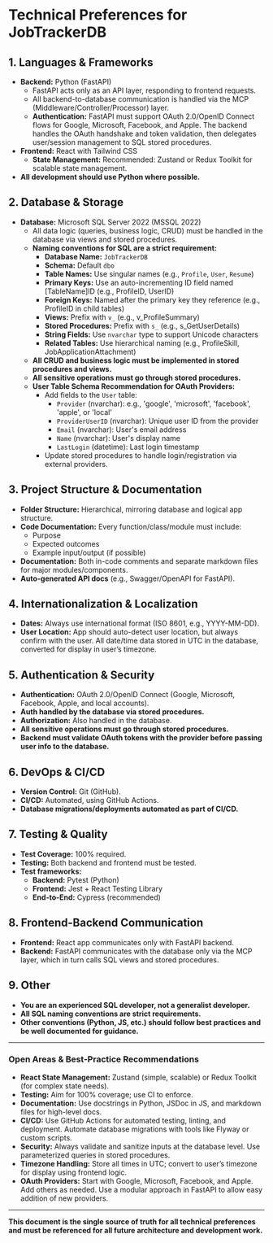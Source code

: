 # Technical Preferences for JobTrackerDB

## 1. Languages & Frameworks
- **Backend:** Python (FastAPI)
  - FastAPI acts only as an API layer, responding to frontend requests.
  - All backend-to-database communication is handled via the MCP (Middleware/Controller/Processor) layer.
  - **Authentication:** FastAPI must support OAuth 2.0/OpenID Connect flows for Google, Microsoft, Facebook, and Apple. The backend handles the OAuth handshake and token validation, then delegates user/session management to SQL stored procedures.
- **Frontend:** React with Tailwind CSS
  - **State Management:** Recommended: Zustand or Redux Toolkit for scalable state management.
- **All development should use Python where possible.**

## 2. Database & Storage
- **Database:** Microsoft SQL Server 2022 (MSSQL 2022)
  - All data logic (queries, business logic, CRUD) must be handled in the database via views and stored procedures.
  - **Naming conventions for SQL are a strict requirement:**
    - **Database Name:** `JobTrackerDB`
    - **Schema:** Default `dbo`
    - **Table Names:** Use singular names (e.g., `Profile`, `User`, `Resume`)
    - **Primary Keys:** Use an auto-incrementing ID field named [TableName]ID (e.g., ProfileID, UserID)
    - **Foreign Keys:** Named after the primary key they reference (e.g., ProfileID in child tables)
    - **Views:** Prefix with `v_` (e.g., v_ProfileSummary)
    - **Stored Procedures:** Prefix with `s_` (e.g., s_GetUserDetails)
    - **String Fields:** Use `nvarchar` type to support Unicode characters
    - **Related Tables:** Use hierarchical naming (e.g., ProfileSkill, JobApplicationAttachment)
  - **All CRUD and business logic must be implemented in stored procedures and views.**
  - **All sensitive operations must go through stored procedures.**
  - **User Table Schema Recommendation for OAuth Providers:**
    - Add fields to the `User` table:
      - `Provider` (nvarchar): e.g., 'google', 'microsoft', 'facebook', 'apple', or 'local'
      - `ProviderUserID` (nvarchar): Unique user ID from the provider
      - `Email` (nvarchar): User's email address
      - `Name` (nvarchar): User's display name
      - `LastLogin` (datetime): Last login timestamp
    - Update stored procedures to handle login/registration via external providers.

## 3. Project Structure & Documentation
- **Folder Structure:** Hierarchical, mirroring database and logical app structure.
- **Code Documentation:** Every function/class/module must include:
  - Purpose
  - Expected outcomes
  - Example input/output (if possible)
- **Documentation:** Both in-code comments and separate markdown files for major modules/components.
- **Auto-generated API docs** (e.g., Swagger/OpenAPI for FastAPI).

## 4. Internationalization & Localization
- **Dates:** Always use international format (ISO 8601, e.g., YYYY-MM-DD).
- **User Location:** App should auto-detect user location, but always confirm with the user. All date/time data stored in UTC in the database, converted for display in user’s timezone.

## 5. Authentication & Security
- **Authentication:** OAuth 2.0/OpenID Connect (Google, Microsoft, Facebook, Apple, and local accounts).
- **Auth handled by the database via stored procedures.**
- **Authorization:** Also handled in the database.
- **All sensitive operations must go through stored procedures.**
- **Backend must validate OAuth tokens with the provider before passing user info to the database.**

## 6. DevOps & CI/CD
- **Version Control:** Git (GitHub).
- **CI/CD:** Automated, using GitHub Actions.
- **Database migrations/deployments automated as part of CI/CD.**

## 7. Testing & Quality
- **Test Coverage:** 100% required.
- **Testing:** Both backend and frontend must be tested.
- **Test frameworks:**
  - **Backend:** Pytest (Python)
  - **Frontend:** Jest + React Testing Library
  - **End-to-End:** Cypress (recommended)

## 8. Frontend-Backend Communication
- **Frontend:** React app communicates only with FastAPI backend.
- **Backend:** FastAPI communicates with the database only via the MCP layer, which in turn calls SQL views and stored procedures.

## 9. Other
- **You are an experienced SQL developer, not a generalist developer.**
- **All SQL naming conventions are strict requirements.**
- **Other conventions (Python, JS, etc.) should follow best practices and be well documented for guidance.**

---

### Open Areas & Best-Practice Recommendations
- **React State Management:** Zustand (simple, scalable) or Redux Toolkit (for complex state needs).
- **Testing:** Aim for 100% coverage; use CI to enforce.
- **Documentation:** Use docstrings in Python, JSDoc in JS, and markdown files for high-level docs.
- **CI/CD:** Use GitHub Actions for automated testing, linting, and deployment. Automate database migrations with tools like Flyway or custom scripts.
- **Security:** Always validate and sanitize inputs at the database level. Use parameterized queries in stored procedures.
- **Timezone Handling:** Store all times in UTC; convert to user’s timezone for display using frontend logic.
- **OAuth Providers:** Start with Google, Microsoft, Facebook, and Apple. Add others as needed. Use a modular approach in FastAPI to allow easy addition of new providers.

---

**This document is the single source of truth for all technical preferences and must be referenced for all future architecture and development work.** 